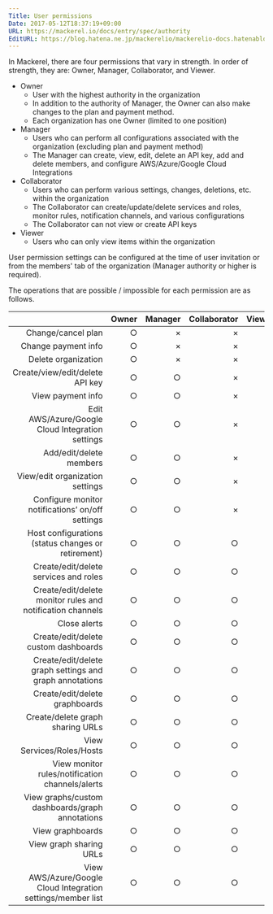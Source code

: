 ```yaml
---
Title: User permissions
Date: 2017-05-12T18:37:19+09:00
URL: https://mackerel.io/docs/entry/spec/authority
EditURL: https://blog.hatena.ne.jp/mackerelio/mackerelio-docs.hatenablog.mackerel.io/atom/entry/10328749687245582827
---
```


In Mackerel, there are four permissions that vary in strength. In order of strength, they are: Owner, Manager, Collaborator, and Viewer. 

- Owner
    - User with the highest authority in the organization
    - In addition to the authority of Manager, the Owner can also make changes to the plan and payment method.
    - Each organization has one Owner (limited to one position)
- Manager
    - Users who can perform all configurations associated with the organization (excluding plan and payment method)
    - The Manager can create, view, edit, delete an API key, add and delete members, and configure AWS/Azure/Google Cloud Integrations
- Collaborator
    - Users who can perform various settings, changes, deletions, etc. within the organization
    - The Collaborator can create/update/delete services and roles, monitor rules, notification channels, and various configurations
    - The Collaborator can not view or create API keys
- Viewer
    - Users who can only view items within the organization

User permission settings can be configured at the time of user invitation or from the members' tab of the organization (Manager authority or higher is required).

The operations that are possible / impossible for each permission are as follows.

|                                                              | Owner  | Manager | Collaborator | Viewer |
|-------------------------------------------------------------:|-------:|--------:|-------------:|-------:|
| Change/cancel plan                                           |       ○|        ×|             ×|       ×|
| Change payment info                                          |       ○|        ×|             ×|       ×|
| Delete organization                                          |       ○|        ×|             ×|       ×|
| Create/view/edit/delete API key                              |       ○|        ○|             ×|       ×|
| View payment info                                            |       ○|        ○|             ×|       ×|
| Edit AWS/Azure/Google Cloud Integration settings             |       ○|        ○|             ×|       ×|
| Add/edit/delete members                                      |       ○|        ○|             ×|       ×|
| View/edit organization settings                              |       ○|        ○|             ×|       ×|
| Configure monitor notifications’ on/off settings             |       ○|        ○|             ×|       ×|
| Host configurations (status changes or retirement)           |       ○|        ○|             ○|       ×|
| Create/edit/delete services and roles                        |       ○|        ○|             ○|       ×|
| Create/edit/delete monitor rules and notification channels   |       ○|        ○|             ○|       ×|
| Close alerts                                                 |       ○|        ○|             ○|       ×|
| Create/edit/delete custom dashboards                         |       ○|        ○|             ○|       ×|
| Create/edit/delete graph settings and graph annotations      |       ○|        ○|             ○|       ×|
| Create/edit/delete graphboards                               |       ○|        ○|             ○|       ×|
| Create/delete graph sharing URLs                             |       ○|        ○|             ○|       ×|
| View Services/Roles/Hosts                                    |       ○|        ○|             ○|       ○|
| View monitor rules/notification channels/alerts              |       ○|        ○|             ○|       ○|
| View graphs/custom dashboards/graph annotations              |       ○|        ○|             ○|       ○|
| View graphboards                                             |       ○|        ○|             ○|       ○|
| View graph sharing URLs                                      |       ○|        ○|             ○|       ○|
| View AWS/Azure/Google Cloud Integration settings/member list |       ○|        ○|             ○|       ○|
